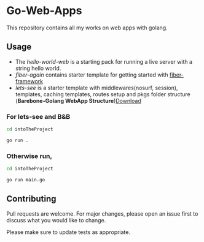 # Go-Web-Apps

This repository contains all my works on web apps with golang.

## Usage

- The _hello-world-web_ is a starting pack for running a live server with a string hello world.
- _fiber-again_ contains starter template for getting started with [fiber-framework](https://github.com/gofiber/fiber)
- _lets-see_ is a starter template with middlewares(nosurf, session), templates, caching templates, routes setup and pkgs folder structure (**Barebone-Golang WebApp Structure**)[Download](https://github.com/sidmohanty11/go-webstuffs/files/6602953/lets-see.zip)


### For lets-see and B&B
```bash
cd intoTheProject
```
```bash
go run .
```

### Otherwise run, 
```bash
cd intoTheProject
```
```bash
go run main.go
```

## Contributing
Pull requests are welcome. For major changes, please open an issue first to discuss what you would like to change.

Please make sure to update tests as appropriate.
